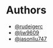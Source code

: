 # Authors

- [@rudeigerc](https://github.com/orgs/project-matthiola/people/rudeigerc)
- [@ljw9609](https://github.com/orgs/project-matthiola/people/ljw9609)
- [@jasonliu747](https://github.com/orgs/project-matthiola/people/jasonliu747)
